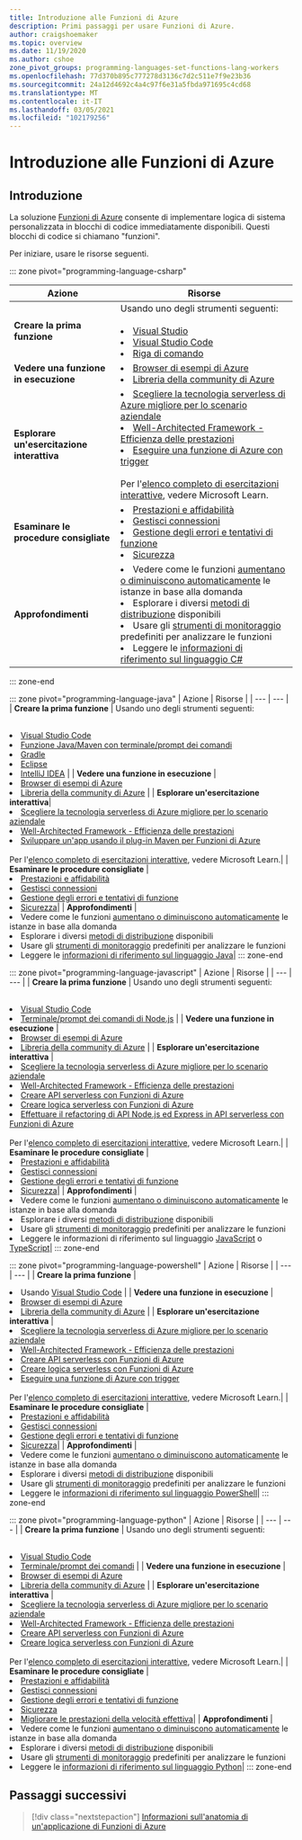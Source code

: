 ```yaml
---
title: Introduzione alle Funzioni di Azure
description: Primi passaggi per usare Funzioni di Azure.
author: craigshoemaker
ms.topic: overview
ms.date: 11/19/2020
ms.author: cshoe
zone_pivot_groups: programming-languages-set-functions-lang-workers
ms.openlocfilehash: 77d370b895c777278d3136c7d2c511e7f9e23b36
ms.sourcegitcommit: 24a12d4692c4a4c97f6e31a5fbda971695c4cd68
ms.translationtype: MT
ms.contentlocale: it-IT
ms.lasthandoff: 03/05/2021
ms.locfileid: "102179256"
---
```

# <a name="getting-started-with-azure-functions"></a>Introduzione alle Funzioni di Azure

## <a name="introduction"></a>Introduzione

La soluzione [Funzioni di Azure](./functions-overview.md) consente di implementare logica di sistema personalizzata in blocchi di codice immediatamente disponibili. Questi blocchi di codice si chiamano "funzioni".

Per iniziare, usare le risorse seguenti.

::: zone pivot="programming-language-csharp"

| Azione | Risorse |
| --- | --- |
| **Creare la prima funzione** | Usando uno degli strumenti seguenti:<br><br><li>[Visual Studio](./functions-create-your-first-function-visual-studio.md)<li>[Visual Studio Code](./create-first-function-vs-code-csharp.md)<li>[Riga di comando](./create-first-function-cli-csharp.md) |
| **Vedere una funzione in esecuzione** | <li>[Browser di esempi di Azure](/samples/browse/?expanded=azure&languages=csharp&products=azure-functions)<li>[Libreria della community di Azure](https://www.serverlesslibrary.net/?technology=Functions%202.x&language=C%23) |
| **Esplorare un'esercitazione interattiva**| <li>[Scegliere la tecnologia serverless di Azure migliore per lo scenario aziendale](/learn/modules/serverless-fundamentals/)<li>[Well-Architected Framework - Efficienza delle prestazioni](/learn/modules/azure-well-architected-performance-efficiency/)<li>[Eseguire una funzione di Azure con trigger](/learn/modules/execute-azure-function-with-triggers/) <br><br>Per l'[elenco completo di esercitazioni interattive](/learn/browse/?expanded=azure&products=azure-functions), vedere Microsoft Learn.|
| **Esaminare le procedure consigliate** |<li>[Prestazioni e affidabilità](./functions-best-practices.md)<li>[Gestisci connessioni](./manage-connections.md)<li>[Gestione degli errori e tentativi di funzione](./functions-bindings-error-pages.md?tabs=csharp)<li>[Sicurezza](./security-concepts.md)|
| **Approfondimenti** | <li>Vedere come le funzioni [aumentano o diminuiscono automaticamente](./functions-scale.md) le istanze in base alla domanda<li>Esplorare i diversi [metodi di distribuzione](./functions-deployment-technologies.md) disponibili<li>Usare gli [strumenti di monitoraggio](./functions-monitoring.md) predefiniti per analizzare le funzioni<li>Leggere le [informazioni di riferimento sul linguaggio C#](./functions-dotnet-class-library.md)|

::: zone-end

::: zone pivot="programming-language-java"
| Azione | Risorse |
| --- | --- |
| **Creare la prima funzione** | Usando uno degli strumenti seguenti:<br><br><li>[Visual Studio Code](./create-first-function-vs-code-java.md)<li>[Funzione Java/Maven con terminale/prompt dei comandi](./create-first-function-cli-java.md)<li>[Gradle](./functions-create-first-java-gradle.md)<li>[Eclipse](./functions-create-maven-eclipse.md)<li>[IntelliJ IDEA](./functions-create-maven-intellij.md) |
| **Vedere una funzione in esecuzione** | <li>[Browser di esempi di Azure](/samples/browse/?expanded=azure&languages=java&products=azure-functions)<li>[Libreria della community di Azure](https://www.serverlesslibrary.net/?technology=Functions%202.x&language=Java) |
| **Esplorare un'esercitazione interattiva**| <li>[Scegliere la tecnologia serverless di Azure migliore per lo scenario aziendale](/learn/modules/serverless-fundamentals/)<li>[Well-Architected Framework - Efficienza delle prestazioni](/learn/modules/azure-well-architected-performance-efficiency/)<li>[Sviluppare un'app usando il plug-in Maven per Funzioni di Azure](/learn/modules/develop-azure-functions-app-with-maven-plugin/) <br><br>Per l'[elenco completo di esercitazioni interattive](/learn/browse/?expanded=azure&products=azure-functions), vedere Microsoft Learn.|
| **Esaminare le procedure consigliate** |<li>[Prestazioni e affidabilità](./functions-best-practices.md)<li>[Gestisci connessioni](./manage-connections.md)<li>[Gestione degli errori e tentativi di funzione](./functions-bindings-error-pages.md?tabs=java)<li>[Sicurezza](./security-concepts.md)|
| **Approfondimenti** | <li>Vedere come le funzioni [aumentano o diminuiscono automaticamente](./functions-scale.md) le istanze in base alla domanda<li>Esplorare i diversi [metodi di distribuzione](./functions-deployment-technologies.md) disponibili<li>Usare gli [strumenti di monitoraggio](./functions-monitoring.md) predefiniti per analizzare le funzioni<li>Leggere le [informazioni di riferimento sul linguaggio Java](./functions-reference-java.md)|
::: zone-end

::: zone pivot="programming-language-javascript"
| Azione | Risorse |
| --- | --- |
| **Creare la prima funzione** | Usando uno degli strumenti seguenti:<br><br><li>[Visual Studio Code](./create-first-function-vs-code-node.md)<li>[Terminale/prompt dei comandi di Node.js](./create-first-function-cli-node.md) |
| **Vedere una funzione in esecuzione** | <li>[Browser di esempi di Azure](/samples/browse/?expanded=azure&languages=javascript%2ctypescript&products=azure-functions)<li>[Libreria della community di Azure](https://www.serverlesslibrary.net/?technology=Functions%202.x&language=JavaScript%2CTypeScript) |
| **Esplorare un'esercitazione interattiva** | <li>[Scegliere la tecnologia serverless di Azure migliore per lo scenario aziendale](/learn/modules/serverless-fundamentals/)<li>[Well-Architected Framework - Efficienza delle prestazioni](/learn/modules/azure-well-architected-performance-efficiency/)<li>[Creare API serverless con Funzioni di Azure](/learn/modules/build-api-azure-functions/)<li>[Creare logica serverless con Funzioni di Azure](/learn/modules/create-serverless-logic-with-azure-functions/)<li>[Effettuare il refactoring di API Node.js ed Express in API serverless con Funzioni di Azure](/learn/modules/shift-nodejs-express-apis-serverless/) <br><br>Per l'[elenco completo di esercitazioni interattive](/learn/browse/?expanded=azure&products=azure-functions), vedere Microsoft Learn.|
| **Esaminare le procedure consigliate** |<li>[Prestazioni e affidabilità](./functions-best-practices.md)<li>[Gestisci connessioni](./manage-connections.md)<li>[Gestione degli errori e tentativi di funzione](./functions-bindings-error-pages.md?tabs=javascript)<li>[Sicurezza](./security-concepts.md)|
| **Approfondimenti** | <li>Vedere come le funzioni [aumentano o diminuiscono automaticamente](./functions-scale.md) le istanze in base alla domanda<li>Esplorare i diversi [metodi di distribuzione](./functions-deployment-technologies.md) disponibili<li>Usare gli [strumenti di monitoraggio](./functions-monitoring.md) predefiniti per analizzare le funzioni<li>Leggere le informazioni di riferimento sul linguaggio [JavaScript](./functions-reference-node.md) o [TypeScript](./functions-reference-node.md#typescript)|
::: zone-end

::: zone pivot="programming-language-powershell"
| Azione | Risorse |
| --- | --- |
| **Creare la prima funzione** | <li>Usando [Visual Studio Code](./create-first-function-vs-code-powershell.md) |
| **Vedere una funzione in esecuzione** | <li>[Browser di esempi di Azure](/samples/browse/?expanded=azure&languages=powershell&products=azure-functions)<li>[Libreria della community di Azure](https://www.serverlesslibrary.net/?technology=Functions%202.x&language=PowerShell) |
| **Esplorare un'esercitazione interattiva** | <li>[Scegliere la tecnologia serverless di Azure migliore per lo scenario aziendale](/learn/modules/serverless-fundamentals/)<li>[Well-Architected Framework - Efficienza delle prestazioni](/learn/modules/azure-well-architected-performance-efficiency/)<li>[Creare API serverless con Funzioni di Azure](/learn/modules/build-api-azure-functions/)<li>[Creare logica serverless con Funzioni di Azure](/learn/modules/create-serverless-logic-with-azure-functions/)<li>[Eseguire una funzione di Azure con trigger](/learn/modules/execute-azure-function-with-triggers/) <br><br>Per l'[elenco completo di esercitazioni interattive](/learn/browse/?expanded=azure&products=azure-functions), vedere Microsoft Learn.|
| **Esaminare le procedure consigliate** |<li>[Prestazioni e affidabilità](./functions-best-practices.md)<li>[Gestisci connessioni](./manage-connections.md)<li>[Gestione degli errori e tentativi di funzione](./functions-bindings-error-pages.md?tabs=powershell)<li>[Sicurezza](./security-concepts.md)|
| **Approfondimenti** | <li>Vedere come le funzioni [aumentano o diminuiscono automaticamente](./functions-scale.md) le istanze in base alla domanda<li>Esplorare i diversi [metodi di distribuzione](./functions-deployment-technologies.md) disponibili<li>Usare gli [strumenti di monitoraggio](./functions-monitoring.md) predefiniti per analizzare le funzioni<li>Leggere le [informazioni di riferimento sul linguaggio PowerShell](./functions-reference-powershell.md)|
::: zone-end

::: zone pivot="programming-language-python"
| Azione | Risorse |
| --- | --- |
| **Creare la prima funzione** | Usando uno degli strumenti seguenti:<br><br><li>[Visual Studio Code](./create-first-function-vs-code-csharp.md?pivots=programming-language-python)<li>[Terminale/prompt dei comandi](./create-first-function-cli-csharp.md?pivots=programming-language-python) |
| **Vedere una funzione in esecuzione** | <li>[Browser di esempi di Azure](/samples/browse/?expanded=azure&languages=python&products=azure-functions)<li>[Libreria della community di Azure](https://www.serverlesslibrary.net/?technology=Functions%202.x&language=Python) |
| **Esplorare un'esercitazione interattiva** | <li>[Scegliere la tecnologia serverless di Azure migliore per lo scenario aziendale](/learn/modules/serverless-fundamentals/)<li>[Well-Architected Framework - Efficienza delle prestazioni](/learn/modules/azure-well-architected-performance-efficiency/)<li>[Creare API serverless con Funzioni di Azure](/learn/modules/build-api-azure-functions/)<li>[Creare logica serverless con Funzioni di Azure](/learn/modules/create-serverless-logic-with-azure-functions/) <br><br>Per l'[elenco completo di esercitazioni interattive](/learn/browse/?expanded=azure&products=azure-functions), vedere Microsoft Learn.|
| **Esaminare le procedure consigliate** |<li>[Prestazioni e affidabilità](./functions-best-practices.md)<li>[Gestisci connessioni](./manage-connections.md)<li>[Gestione degli errori e tentativi di funzione](./functions-bindings-error-pages.md?tabs=python)<li>[Sicurezza](./security-concepts.md)<li>[Migliorare le prestazioni della velocità effettiva](./python-scale-performance-reference.md)|
| **Approfondimenti** | <li>Vedere come le funzioni [aumentano o diminuiscono automaticamente](./functions-scale.md) le istanze in base alla domanda<li>Esplorare i diversi [metodi di distribuzione](./functions-deployment-technologies.md) disponibili<li>Usare gli [strumenti di monitoraggio](./functions-monitoring.md) predefiniti per analizzare le funzioni<li>Leggere le [informazioni di riferimento sul linguaggio Python](./functions-reference-python.md)|
::: zone-end

## <a name="next-steps"></a>Passaggi successivi

> [!div class="nextstepaction"]
> [Informazioni sull'anatomia di un'applicazione di Funzioni di Azure](./functions-reference.md)
